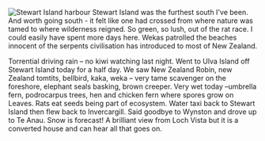 ![Stewart Island harbour](stewart_chessboard.jpg)
Stewart Island was the furthest south I've been. And worth going south - it felt like one had crossed from where nature was tamed to where wilderness reigned. So green, so lush, out of the rat race. I could easily have spent more days here. Wekas patrolled the beaches innocent of the serpents civilisation has introduced to most of New Zealand.

Torrential driving rain – no kiwi watching last night. Went to Ulva Island off Stewart Island today for a half day. We saw New Zealand Robin, new Zealand tomtits, bellbird, kaka, weka – very tame scavenger on the foreshore, elephant seals basking, brown creeper. Very wet today –umbrella fern, podrocarpus trees, hen and chicken fern where spores grow on Leaves. Rats eat seeds being part of ecosystem. Water taxi back to Stewart Island then flew back to Invercargill. Said goodbye to Wynston and drove up to Te Anau. Snow is forecast! A brilliant view from Loch Vista but it is a converted house and can hear all that goes on.
